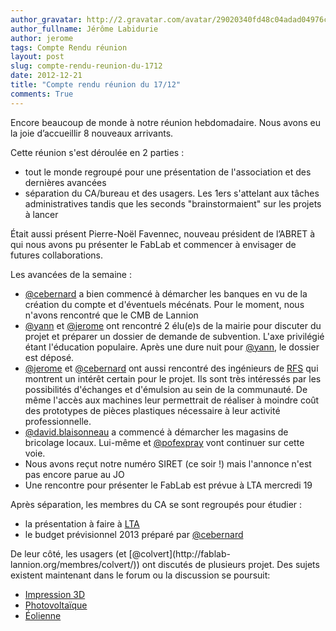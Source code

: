 ```yaml
---
author_gravatar: http://2.gravatar.com/avatar/29020340fd48c04adad04976cb909b4f?s=96&d=mm&r=g
author_fullname: Jérôme Labidurie
author: jerome
tags: Compte Rendu réunion
layout: post
slug: compte-rendu-reunion-du-1712
date: 2012-12-21
title: "Compte rendu réunion du 17/12"
comments: True
---
```

Encore beaucoup de monde à notre réunion hebdomadaire. Nous avons eu la joie
d’accueillir 8 nouveaux arrivants.

Cette réunion s'est déroulée en 2 parties :

  * tout le monde regroupé pour une présentation de l'association et des dernières avancées
  * séparation du CA/bureau et des usagers. Les 1ers s'attelant aux tâches administratives tandis que les seconds "brainstormaient" sur les projets à lancer

Était aussi présent Pierre-Noël Favennec, nouveau président de l’ABRET à qui
nous avons pu présenter le FabLab et commencer à envisager de futures
collaborations.

Les avancées de la semaine :

  * [@cebernard](http://fablab-lannion.org/membres/cebernard/) a bien commencé à démarcher les banques en vu de la création du compte et d'éventuels mécénats. Pour le moment, nous n'avons rencontré que le CMB de Lannion
  * [@yann](http://fablab-lannion.org/membres/yann/) et [@jerome](http://fablab-lannion.org/membres/jerome/) ont rencontré 2 élu(e)s de la mairie pour discuter du projet et préparer un dossier de demande de subvention. L'axe privilégié étant l'éducation populaire. Après une dure nuit pour [@yann](http://fablab-lannion.org/membres/yann/), le dossier est déposé.
  * [@jerome](http://fablab-lannion.org/membres/jerome/) et [@cebernard](http://fablab-lannion.org/membres/cebernard/) ont aussi rencontré des ingénieurs de [RFS](http://www.rfsworld.com/) qui montrent un intérêt certain pour le projet. Ils sont très intéressés par les possibilités d'échanges et d'émulsion au sein de la communauté. De même l'accès aux machines leur permettrait de réaliser à moindre coût des prototypes de pièces plastiques nécessaire à leur activité professionnelle.
  * [@david.blaisonneau](http://fablab-lannion.org/membres/david.blaisonneau/) a commencé à démarcher les magasins de bricolage locaux. Lui-même et [@pofexpray](http://fablab-lannion.org/membres/pofexpray/) vont continuer sur cette voie.
  * Nous avons reçut notre numéro SIRET (ce soir !) mais l'annonce n'est pas encore parue au JO
  * Une rencontre pour présenter le FabLab est prévue à LTA mercredi 19

Après séparation, les membres du CA se sont regroupés pour étudier :

  * la présentation à faire à [LTA](http://www.lannion-tregor.com/)
  * le budget prévisionnel 2013 préparé par [@cebernard](http://fablab-lannion.org/membres/cebernard/)

De leur côté, les usagers (et [@colvert](http://fablab-
lannion.org/membres/colvert/)) ont discutés de plusieurs projet. Des sujets
existent maintenant dans le forum ou la discussion se poursuit:

  * [Impression 3D](http://fablab-lannion.org/groupes/usagers/forum/topic/impression-3d/)
  * [Photovoltaïque ](http://fablab-lannion.org/groupes/usagers/forum/topic/projet-photovoltaique/)
  * [Éolienne](http://fablab-lannion.org/groupes/usagers/forum/topic/projet-deolienne/)








